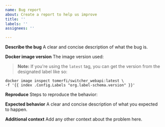 ```yaml
---
name: Bug report
about: Create a report to help us improve
title: ''
labels: ''
assignees: ''

---
```


**Describe the bug**
A clear and concise description of what the bug is.

**Docker image version**
The image version used:
> **Note:** If you're using the `latest` tag, you can get the version from the designated label like so:
```shell
docker image inspect tomerfi/switcher_webapi:latest \
-f '{{ index .Config.Labels "org.label-schema.version" }}'
```

**Reproduce**
Steps to reproduce the behavior:

**Expected behavior**
A clear and concise description of what you expected to happen.

**Additional context**
Add any other context about the problem here.
